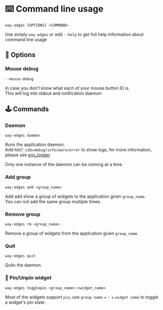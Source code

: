 # ⌨️ Command line usage

```plaintext
way-edges [OPTIONS] <COMMAND>
```

Use simply `way-edges` or add `--help` to get full help information about command line usage

## 🤨 Options

### Mouse debug

```plaintext
--mouse-debug
```

In case you don't know what each of your mouse button ID is.  
This will log into stdout and notification daemon

## 🕹️ Commands

### Daemon

```shell
way-edges daemon
```

Runs the application daemon.  
Add `RUST_LOG=debug/info/warn/error` to show logs, for more information, please see [env_logger](https://docs.rs/env_logger/latest/env_logger/)

Only one instance of the daemon can be running at a time.

### Add group

```shell
way-edges add <group_name>
```

Add add show a group of widgets to the application given `group_name`.  
You can not add the same group multiple times.

### Remove group

```shell
way-edges rm <group_name>
```

Remove a group of widgets from the application given `group_name`.

### Quit

```shell
way-edges quit
```

Quits the daemon.

### 📌 Pin/Unpin widget

```
way-edges togglepin <group_name>:<widget_name>
```

Most of the widgets support `pin`, use `group name` + `:` + `widget name` to toggle a widget's pin state.
